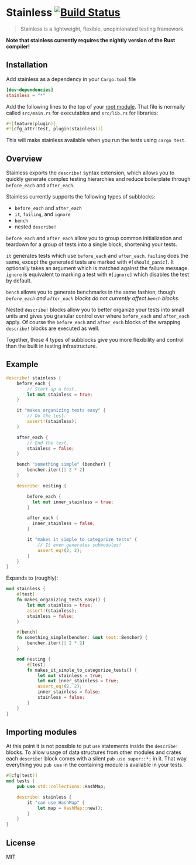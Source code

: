 # Stainless [![Build Status](https://travis-ci.org/reem/stainless.svg?branch=master)](https://travis-ci.org/reem/stainless)

> Stainless is a lightweight, flexible, unopinionated testing framework.

**Note that stainless currently requires the nightly version of the Rust compiler!**

## Installation

Add stainless as a dependency in your `Cargo.toml` file
``` toml
[dev-dependencies]
stainless = "*"
```

Add the following lines to the top of your
[root module](https://doc.rust-lang.org/book/crates-and-modules.html).
That file is normally called `src/main.rs` for executables and
`src/lib.rs` for libraries:

``` rust
#![feature(plugin)]
#![cfg_attr(test, plugin(stainless))]
```

This will make stainless available when you run the tests using `cargo
test`.

## Overview

Stainless exports the `describe!` syntax extension, which allows you
to quickly generate complex testing hierarchies and reduce boilerplate
through `before_each` and `after_each`.

Stainless currently supports the following types of subblocks:
 - `before_each` and `after_each`
 - `it`, `failing`, and `ignore`
 - `bench`
 - nested `describe!`

`before_each` and `after_each` allow you to group common
initialization and teardown for a group of tests into a single block,
shortening your tests.

`it` generates tests which use `before_each` and `after_each`.
`failing` does the same, except the generated tests are marked with
`#[should_panic]`. It optionally takes an argument which is matched against the
failure message. `ignore` is equivalent to marking a test with `#[ignore]` which
disables the test by default.

`bench` allows you to generate benchmarks in the same fashion, though
*`before_each` and `after_each` blocks do not currently affect `bench`
blocks*.

Nested `describe!` blocks allow you to better organize your tests into
small units and gives you granular control over where `before_each`
and `after_each` apply. Of course the `before_each` and `after_each`
blocks of the wrapping `describe!` blocks are executed as well.

Together, these 4 types of subblocks give you more flexibility and
control than the built in testing infrastructure.

## Example

```rust
describe! stainless {
    before_each {
        // Start up a test.
        let mut stainless = true;
    }

    it "makes organizing tests easy" {
        // Do the test.
        assert!(stainless);
    }

    after_each {
        // End the test.
        stainless = false;
    }

    bench "something simple" (bencher) {
        bencher.iter(|| 2 * 2)
    }

    describe! nesting {

        before_each {
          let mut inner_stainless = true;
        }

        after_each {
          inner_stainless = false;
        }

        it "makes it simple to categorize tests" {
            // It even generates submodules!
            assert_eq!(2, 2);
        }
    }
}
```

Expands to (roughly):

```rust
mod stainless {
    #[test]
    fn makes_organizing_tests_easy() {
        let mut stainless = true;
        assert!(stainless);
        stainless = false;
    }

    #[bench]
    fn something_simple(bencher: &mut test::Bencher) {
        bencher.iter(|| 2 * 2)
    }

    mod nesting {
        #[test]
        fn makes_it_simple_to_categorize_tests() {
            let mut stainless = true;
            let mut inner_stainless = true;
            assert_eq!(2, 2);
            inner_stainless = false;
            stainless = false;
        }
    }
}
```

## Importing modules

At this point it is not possible to put `use` statements inside the
`describe!` blocks. To allow usage of data structures from other
modules and crates each `describe!` block comes with a silent `pub use
super::*;` in it. That way everything you `pub use` in the containing
module is available in your tests.

```rust
#[cfg(test)]
mod tests {
    pub use std::collections::HashMap;

    describe! stainless {
        it "can use HashMap" {
            let map = HashMap::new();
        }
    }
}
```

## License

MIT

